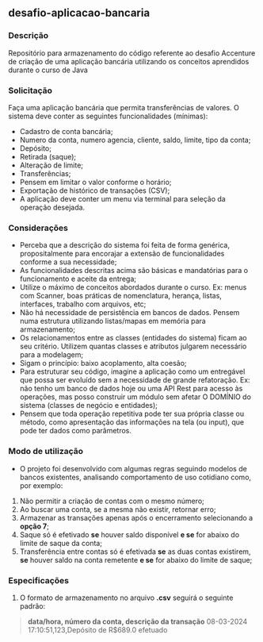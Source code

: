 ## desafio-aplicacao-bancaria
### Descrição
Repositório para armazenamento do código referente ao desafio Accenture de criação de uma aplicação bancária utilizando os conceitos aprendidos durante o curso de Java



### Solicitação
Faça uma aplicação bancária que permita transferências de valores. O sistema deve conter as seguintes funcionalidades (mínimas):

- Cadastro de conta bancária;
- Numero da conta, numero agencia, cliente, saldo, limite, tipo da conta;
- Depósito;
- Retirada (saque);
- Alteração de limite;
- Transferências;
- Pensem em limitar o valor conforme o horário;
- Exportação de histórico de transações (CSV);
- A aplicação deve conter um menu via terminal para seleção da operação desejada.

### Considerações
- Perceba que a descrição do sistema foi feita de forma genérica, propositalmente para encorajar a extensão de funcionalidades conforme a sua necessidade;
- As funcionalidades descritas acima são básicas e mandatórias para o funcionamento e aceite da entrega;
- Utilize o máximo de conceitos abordados durante o curso. Ex: menus com Scanner, boas práticas de nomenclatura, herança, listas, interfaces, trabalho com arquivos, etc;
- Não há necessidade de persistência em bancos de dados. Pensem numa estrutura utilizando listas/mapas em memória para armazenamento;
- Os relacionamentos entre as classes (entidades do sistema) ficam ao seu critério. Utilizem quantas classes e atributos julgarem necessário para a modelagem;
- Sigam o princípio: baixo acoplamento, alta coesão;
- Para estruturar seu código, imagine a aplicação como um entregável que possa ser evoluído sem a necessidade de grande refatoração. Ex: não tenho um banco de dados hoje ou uma API Rest para acesso às operações, mas posso construir um módulo sem afetar O DOMÍNIO do sistema (classes de negócio e entidades);
- Pensem que toda operação repetitiva pode ter sua própria classe ou método, como apresentação das informações na tela (ou input), que pode ter dados como parâmetros.

### Modo de utilização
- O projeto foi desenvolvido com algumas regras seguindo modelos de bancos existentes, analisando comportamento de uso cotidiano como, por exemplo:
1. Não permitir a criação de contas com o mesmo número;
2. Ao buscar uma conta, se a mesma não existir, retornar erro;
3. Armazenar as transações apenas após o encerramento selecionando a **opção 7**;
4. Saque só é efetivado **se** houver saldo disponível **e se** for abaixo do limite de saque da conta;
5. Transferência entre contas só é efetivada **se** as duas contas existirem, **se** houver saldo na conta remetente **e se** for abaixo do limite de saque;


### Especificações
1. O formato de armazenamento no arquivo **.csv** seguirá o seguinte padrão:
> **data/hora, número da conta, descrição da transação**
> 08-03-2024 17:10:51,123,Depósito de R$689.0 efetuado